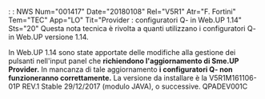  :  : NWS Num="001417" Date="20180108" Rel="V5R1" Atr="F. Fortini" Tem="TEC" App="LO" Tit="Provider :  configuratori Q- in Web.UP 1.14" Sts="20"
Questa nota tecnica è rivolta a quanti utilizzano i configuratori Q- in Web.UP versione 1.14.

In Web.UP 1.14 sono state apportate delle modifiche alla gestione dei pulsanti nell'input panel che
<b>richiendono l'aggiornamento di Sme.UP Provider.</b>
In mancanza di tale aggiornamento <b>i configuratori Q- non funzioneranno correttamente.</b> 
La versione da installare è la V5R1M161106-01P REV.1 Stable 29/12/2017 (modulo JAVA), o successive.
                                                                                          QPADEV001C
